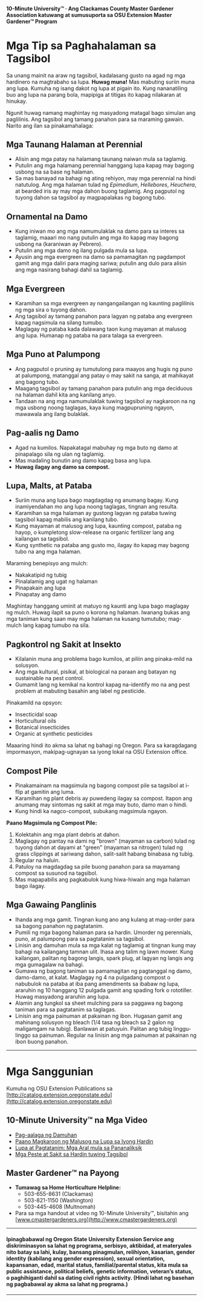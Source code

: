 #### 10-Minute University™ · Ang Clackamas County Master Gardener Association katuwang at sumusuporta sa OSU Extension Master Gardener™ Program

# Mga Tip sa Paghahalaman sa Tagsibol

Sa unang mainit na araw ng tagsibol, kadalasang gusto na agad ng mga hardinero na magtrabaho sa lupa. **Huwag muna!** Mas mabuting suriin muna ang lupa. Kumuha ng isang dakot ng lupa at pigain ito. Kung nananatiling buo ang lupa na parang bola, mapipiga at titigas ito kapag nilakaran at hinukay.

Ngunit huwag namang maghintay ng masyadong matagal bago simulan ang paglilinis. Ang tagsibol ang tamang panahon para sa maraming gawain. Narito ang ilan sa pinakamahalaga:

## Mga Taunang Halaman at Perennial

- Alisin ang mga patay na halamang taunang naiwan mula sa taglamig.
- Putulin ang mga halamang perennial hanggang lupa kapag may bagong usbong na sa base ng halaman.
- Sa mas banayad na bahagi ng ating rehiyon, may mga perennial na hindi natutulog. Ang mga halaman tulad ng *Epimedium*, *Hellebores*, *Heuchera*, at bearded iris ay may mga dahon buong taglamig. Ang pagputol ng tuyong dahon sa tagsibol ay magpapalakas ng bagong tubo.

## Ornamental na Damo

- Kung iniwan mo ang mga namumulaklak na damo para sa interes sa taglamig, maaari mo nang putulin ang mga ito kapag may bagong usbong na (karaniwan ay Pebrero).
- Putulin ang mga damo ng ilang pulgada mula sa lupa.
- Ayusin ang mga evergreen na damo sa pamamagitan ng pagdampot gamit ang mga daliri para maging sariwa; putulin ang dulo para alisin ang mga nasirang bahagi dahil sa taglamig.

## Mga Evergreen

- Karamihan sa mga evergreen ay nangangailangan ng kaunting paglilinis ng mga sira o tuyong dahon.
- Ang tagsibol ay tamang panahon para lagyan ng pataba ang evergreen kapag nagsimula na silang tumubo.
- Maglagay ng pataba kada dalawang taon kung mayaman at malusog ang lupa. Humanap ng pataba na para talaga sa evergreen.

## Mga Puno at Palumpong

- Ang pagputol o pruning ay tumutulong para maayos ang hugis ng puno at palumpong, matanggal ang patay o may sakit na sanga, at mahikayat ang bagong tubo.
- Maagang tagsibol ay tamang panahon para putulin ang mga deciduous na halaman dahil kita ang kanilang anyo.
- Tandaan na ang mga namumulaklak tuwing tagsibol ay nagkaroon na ng mga usbong noong taglagas, kaya kung magpupruning ngayon, mawawala ang ilang bulaklak.

## Pag-aalis ng Damo

- Agad na kumilos. Napakatagal mabuhay ng mga buto ng damo at pinapalago sila ng ulan ng taglamig.
- Mas madaling bunutin ang damo kapag basa ang lupa.
- **Huwag ilagay ang damo sa compost.**

## Lupa, Malts, at Pataba

- Suriin muna ang lupa bago magdagdag ng anumang bagay. Kung inamiyendahan mo ang lupa noong taglagas, tingnan ang resulta.
- Karamihan sa mga halaman ay gustong lagyan ng pataba tuwing tagsibol kapag mabilis ang kanilang tubo.
- Kung mayaman at malusog ang lupa, kaunting compost, pataba ng hayop, o kumpletong slow-release na organic fertilizer lang ang kailangan sa tagsibol.
- Kung synthetic na pataba ang gusto mo, ilagay ito kapag may bagong tubo na ang mga halaman.

Maraming benepisyo ang mulch:
- Nakakatipid ng tubig
- Pinalalamig ang ugat ng halaman
- Pinapakain ang lupa
- Pinapatay ang damo

Maghintay hanggang uminit at matuyo ng kaunti ang lupa bago maglagay ng mulch. Huwag ilapit sa puno o korona ng halaman. Iwanang bukas ang mga taniman kung saan may mga halaman na kusang tumutubo; mag-mulch lang kapag tumubo na sila.

## Pagkontrol ng Sakit at Insekto

- Kilalanin muna ang problema bago kumilos, at piliin ang pinaka-mild na solusyon.
- Ang mga kultural, pisikal, at biological na paraan ang batayan ng sustainable na pest control.
- Gumamit lang ng kemikal na kontrol kapag na-identify mo na ang pest problem at mabuting basahin ang label ng pesticide.

Pinakamild na opsyon:
- Insecticidal soap
- Horticultural oils
- Botanical insecticides
- Organic at synthetic pesticides

Maaaring hindi ito akma sa lahat ng bahagi ng Oregon. Para sa karagdagang impormasyon, makipag-ugnayan sa iyong lokal na OSU Extension office.

## Compost Pile

- Pinakamainam na magsimula ng bagong compost pile sa tagsibol at i-flip at gamitin ang luma.
- Karamihan ng plant debris ay puwedeng ilagay sa compost. Itapon ang anumang may sintomas ng sakit at mga may buto, damo man o hindi.
- Kung hindi ka nagco-compost, subukang magsimula ngayon.

**Paano Magsimula ng Compost Pile:**
1. Kolektahin ang mga plant debris at dahon.
2. Maglagay ng pantay na dami ng "brown" (mayaman sa carbon) tulad ng tuyong dahon at dayami at "green" (mayaman sa nitrogen) tulad ng grass clippings at sariwang dahon, salit-salit habang binabasa ng tubig.
3. Regular na haluin.
4. Patuloy na magdagdag sa pile buong panahon para sa mayamang compost sa susunod na tagsibol.
5. Mas mapapabilis ang pagkabulok kung hiwa-hiwain ang mga halaman bago ilagay.

## Mga Gawaing Panglinis

- Ihanda ang mga gamit. Tingnan kung ano ang kulang at mag-order para sa bagong panahon ng pagtatanim.
- Pumili ng mga bagong halaman para sa hardin. Umorder ng perennials, puno, at palumpong para sa pagtatanim sa tagsibol.
- Linisin ang damuhan mula sa mga kalat ng taglamig at tingnan kung may bahagi na kailangang tamnan ulit. Ihasa ang talim ng lawn mower. Kung kailangan, palitan ng bagong langis, spark plug, at lagyan ng langis ang mga gumagalaw na bahagi.
- Gumawa ng bagong taniman sa pamamagitan ng pagtanggal ng damo, damo-damo, at kalat. Maglagay ng 4 na pulgadang compost o nabubulok na pataba at iba pang amendments sa ibabaw ng lupa, araruhin ng 10 hanggang 12 pulgada gamit ang spading fork o rototiller. Huwag masyadong araruhin ang lupa.
- Alamin ang tungkol sa sheet mulching para sa paggawa ng bagong taniman para sa pagtatanim sa taglagas.
- Linisin ang mga painuman at pakainan ng ibon. Hugasan gamit ang mahinang solusyon ng bleach (1/4 tasa ng bleach sa 2 galon ng maligamgam na tubig). Banlawan at patuyuin. Palitan ang tubig linggu-linggo sa painuman. Regular na linisin ang mga painuman at pakainan ng ibon buong panahon.

---

# Mga Sanggunian

Kumuha ng OSU Extension Publications sa [http://catalog.extension.oregonstate.edu](http://catalog.extension.oregonstate.edu)

## 10-Minute University™ na Mga Video

- [Pag-aalaga ng Damuhan](https://www.youtube.com/watch?v=rZ-Fp68FxDc)
- [Paano Magkaroon ng Malusog na Lupa sa Iyong Hardin](https://www.youtube.com/watch?v=4Vjhm-Y-IUY)
- [Lupa at Pagtatanim: Mga Aral mula sa Pananaliksik](https://www.youtube.com/watch?v=ZDaZa7P5zSI&list=PLZEzoOaZqnfoVPUYtXji6wgWSrpzS6l7b)
- [Mga Peste at Sakit sa Hardin tuwing Tagsibol](https://www.youtube.com/watch?v=kjIuwoYCkmY)

## Master Gardener™ na Payong

- **Tumawag sa Home Horticulture Helpline:**
  - 503-655-8631 (Clackamas)
  - 503-821-1150 (Washington)
  - 503-445-4608 (Multnomah)
- Para sa mga handout at video ng 10-Minute University™, bisitahin ang [www.cmastergardeners.org](http://www.cmastergardeners.org)

---

#### Ipinagbabawal ng Oregon State University Extension Service ang diskriminasyon sa lahat ng programa, serbisyo, aktibidad, at materyales nito batay sa lahi, kulay, bansang pinagmulan, relihiyon, kasarian, gender identity (kabilang ang gender expression), sexual orientation, kapansanan, edad, marital status, familial/parental status, kita mula sa public assistance, political beliefs, genetic information, veteran’s status, o paghihiganti dahil sa dating civil rights activity. (Hindi lahat ng basehan ng pagbabawal ay akma sa lahat ng programa.)
---